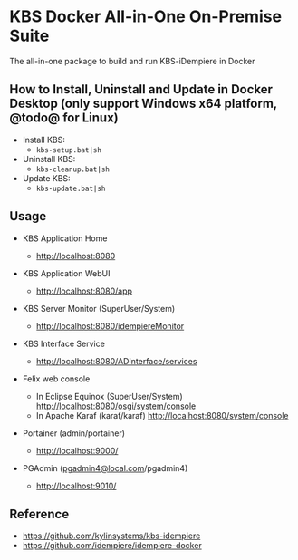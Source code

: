 # KBS Docker All-in-One On-Premise Suite 
The all-in-one package to build and run KBS-iDempiere in Docker

## How to Install, Uninstall and Update in Docker Desktop (only support Windows x64 platform, @todo@ for Linux)
* Install KBS: 
    * `kbs-setup.bat|sh` 
* Uninstall KBS: 
    * `kbs-cleanup.bat|sh`
* Update KBS:
    * `kbs-update.bat|sh` 

## Usage
* KBS Application Home
  * [http://localhost:8080](http://localhost:8080)

* KBS Application WebUI
  * [http://localhost:8080/app](http://localhost:8080/app)

* KBS Server Monitor (SuperUser/System)
  * [http://localhost:8080/idempiereMonitor](http://localhost:8080/idempiereMonitor)

* KBS Interface Service 
  * [http://localhost:8080/ADInterface/services](http://localhost:8080/ADInterface/services)

* Felix web console
  * In Eclipse Equinox (SuperUser/System)
  [http://localhost:8080/osgi/system/console](http://localhost:8080/osgi/system/console)
  * In Apache Karaf (karaf/karaf)
  [http://localhost:8080/system/console](http://localhost:8080/system/console)

* Portainer (admin/portainer)
  * [http://localhost:9000/](http://localhost:9000/)

* PGAdmin (pgadmin4@local.com/pgadmin4)
  * [http://localhost:9010/](http://localhost:9010/)


## Reference
* https://github.com/kylinsystems/kbs-idempiere
* https://github.com/idempiere/idempiere-docker
